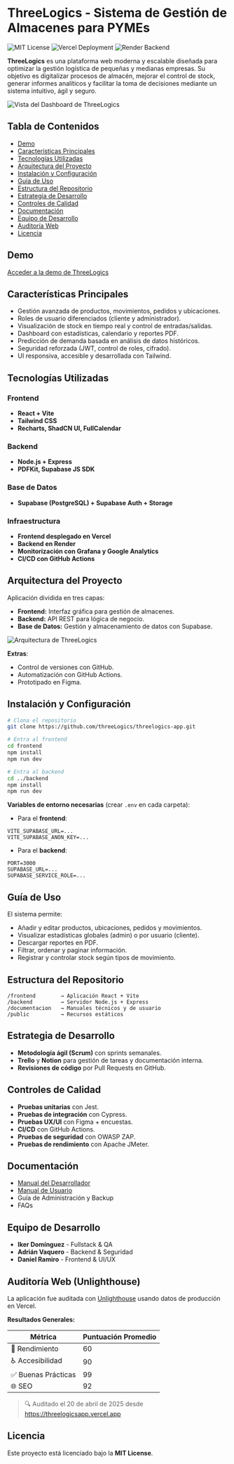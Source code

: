 # ThreeLogics - Sistema de Gestión de Almacenes para PYMEs

![MIT License](https://img.shields.io/badge/license-MIT-green)
![Vercel Deployment](https://img.shields.io/badge/deploy-vercel-blue)
![Render Backend](https://img.shields.io/badge/backend-render-orange)

**ThreeLogics** es una plataforma web moderna y escalable diseñada para optimizar la gestión logística de pequeñas y medianas empresas. Su objetivo es digitalizar procesos de almacén, mejorar el control de stock, generar informes analíticos y facilitar la toma de decisiones mediante un sistema intuitivo, ágil y seguro.

![Vista del Dashboard de ThreeLogics](https://cazaomhrosdojmlbweld.supabase.co/storage/v1/object/public/servicios//dashboard.png)

## Tabla de Contenidos

- [Demo](#demo)
- [Características Principales](#características-principales)
- [Tecnologías Utilizadas](#tecnologías-utilizadas)
- [Arquitectura del Proyecto](#arquitectura-del-proyecto)
- [Instalación y Configuración](#instalación-y-configuración)
- [Guía de Uso](#guía-de-uso)
- [Estructura del Repositorio](#estructura-del-repositorio)
- [Estrategia de Desarrollo](#estrategia-de-desarrollo)
- [Controles de Calidad](#controles-de-calidad)
- [Documentación](#documentación)
- [Equipo de Desarrollo](#equipo-de-desarrollo)
- [Auditoría Web](#auditoría-Web)
- [Licencia](#licencia)

## Demo

[Acceder a la demo de ThreeLogics](https://threelogicsapp.vercel.app/webinars)

## Características Principales

- Gestión avanzada de productos, movimientos, pedidos y ubicaciones.
- Roles de usuario diferenciados (cliente y administrador).
- Visualización de stock en tiempo real y control de entradas/salidas.
- Dashboard con estadísticas, calendario y reportes PDF.
- Predicción de demanda basada en análisis de datos históricos.
- Seguridad reforzada (JWT, control de roles, cifrado).
- UI responsiva, accesible y desarrollada con Tailwind.

## Tecnologías Utilizadas

### Frontend

- **React + Vite**
- **Tailwind CSS**
- **Recharts, ShadCN UI, FullCalendar**

### Backend

- **Node.js + Express**
- **PDFKit, Supabase JS SDK**

### Base de Datos

- **Supabase (PostgreSQL) + Supabase Auth + Storage**

### Infraestructura

- **Frontend desplegado en Vercel**
- **Backend en Render**
- **Monitorización con Grafana y Google Analytics**
- **CI/CD con GitHub Actions**

## Arquitectura del Proyecto

Aplicación dividida en tres capas:

- **Frontend:** Interfaz gráfica para gestión de almacenes.
- **Backend:** API REST para lógica de negocio.
- **Base de Datos:** Gestión y almacenamiento de datos con Supabase.

![Arquitectura de ThreeLogics](https://cazaomhrosdojmlbweld.supabase.co/storage/v1/object/public/servicios//arquitectura.png)

**Extras**:

- Control de versiones con GitHub.
- Automatización con GitHub Actions.
- Prototipado en Figma.

## Instalación y Configuración

```bash
# Clona el repositorio
git clone https://github.com/threeLogics/threelogics-app.git

# Entra al frontend
cd frontend
npm install
npm run dev

# Entra al backend
cd ../backend
npm install
npm run dev
```

**Variables de entorno necesarias** (crear `.env` en cada carpeta):

- Para el **frontend**:

```env
VITE_SUPABASE_URL=...
VITE_SUPABASE_ANON_KEY=...
```

- Para el **backend**:

```env
PORT=3000
SUPABASE_URL=...
SUPABASE_SERVICE_ROLE=...
```

## Guía de Uso

El sistema permite:

- Añadir y editar productos, ubicaciones, pedidos y movimientos.
- Visualizar estadísticas globales (admin) o por usuario (cliente).
- Descargar reportes en PDF.
- Filtrar, ordenar y paginar información.
- Registrar y controlar stock según tipos de movimiento.

## Estructura del Repositorio

```
/frontend        → Aplicación React + Vite
/backend         → Servidor Node.js + Express
/documentacion   → Manuales técnicos y de usuario
/public          → Recursos estáticos
```

## Estrategia de Desarrollo

- **Metodología ágil (Scrum)** con sprints semanales.
- **Trello** y **Notion** para gestión de tareas y documentación interna.
- **Revisiones de código** por Pull Requests en GitHub.

## Controles de Calidad

- **Pruebas unitarias** con Jest.
- **Pruebas de integración** con Cypress.
- **Pruebas UX/UI** con Figma + encuestas.
- **CI/CD** con GitHub Actions.
- **Pruebas de seguridad** con OWASP ZAP.
- **Pruebas de rendimiento** con Apache JMeter.

## Documentación

- [Manual del Desarrollador](./documentacion/ManualDesarrollador-ThreeLogics.pdf)
- [Manual de Usuario](./documentacion/ManualUsuario-ThreeLogics.pdf)
- Guía de Administración y Backup
- FAQs

## Equipo de Desarrollo

- **Iker Domínguez** - Fullstack & QA
- **Adrián Vaquero** - Backend & Seguridad
- **Daniel Ramiro** - Frontend & UI/UX

## Auditoría Web (Unlighthouse)

La aplicación fue auditada con [Unlighthouse](https://unlighthouse.dev/) usando datos de producción en Vercel.

**Resultados Generales:**

| Métrica             | Puntuación Promedio |
| ------------------- | ------------------- |
| 🚀 Rendimiento      | 60                  |
| ♿ Accesibilidad    | 90                  |
| ✅ Buenas Prácticas | 99                  |
| 🌐 SEO              | 92                  |

> 🔍 Auditado el 20 de abril de 2025 desde https://threelogicsapp.vercel.app

## Licencia

Este proyecto está licenciado bajo la **MIT License**.
